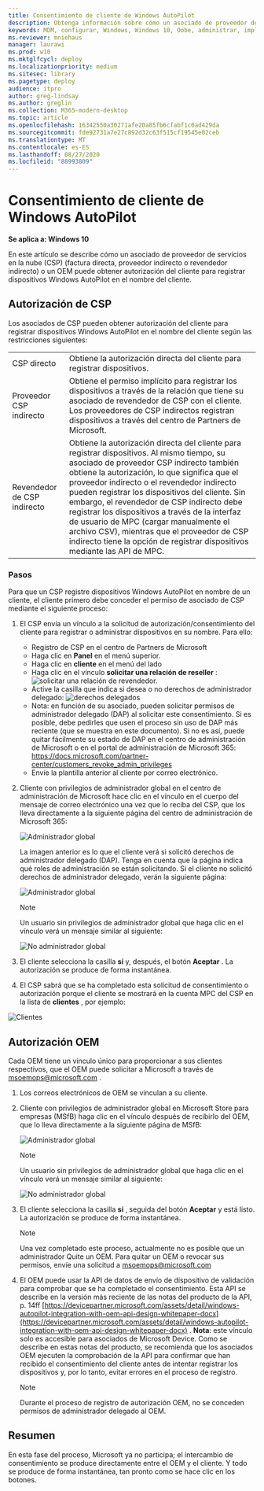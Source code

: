 ```yaml
---
title: Consentimiento de cliente de Windows AutoPilot
description: Obtenga información sobre cómo un asociado de proveedor de servicios en la nube (CSP) o un OEM puede obtener autorización del cliente para registrar dispositivos Windows AutoPilot en el nombre del cliente.
keywords: MDM, configurar, Windows, Windows 10, Oobe, administrar, implementar, AutoPilot, ZTD, cero-Touch, Partner, msfb, Intune
ms.reviewer: mniehaus
manager: laurawi
ms.prod: w10
ms.mktglfcycl: deploy
ms.localizationpriority: medium
ms.sitesec: library
ms.pagetype: deploy
audience: itpro
author: greg-lindsay
ms.author: greglin
ms.collection: M365-modern-desktop
ms.topic: article
ms.openlocfilehash: 16342550a30271afe20a85fb6cfabf1c0ad429da
ms.sourcegitcommit: fde92731a7e27c892d32c63f515cf19545e02ceb
ms.translationtype: MT
ms.contentlocale: es-ES
ms.lasthandoff: 08/27/2020
ms.locfileid: "88993809"
---
```

# <a name="windows-autopilot-customer-consent"></a>Consentimiento de cliente de Windows AutoPilot

**Se aplica a: Windows 10**

En este artículo se describe cómo un asociado de proveedor de servicios en la nube (CSP) (factura directa, proveedor indirecto o revendedor indirecto) o un OEM puede obtener autorización del cliente para registrar dispositivos Windows AutoPilot en el nombre del cliente.

## <a name="csp-authorization"></a>Autorización de CSP

Los asociados de CSP pueden obtener autorización del cliente para registrar dispositivos Windows AutoPilot en el nombre del cliente según las restricciones siguientes:

<table>
<tr><td>CSP directo<td>Obtiene la autorización directa del cliente para registrar dispositivos.
<tr><td>Proveedor CSP indirecto<td>Obtiene el permiso implícito para registrar los dispositivos a través de la relación que tiene su asociado de revendedor de CSP con el cliente.  Los proveedores de CSP indirectos registran dispositivos a través del centro de Partners de Microsoft.
<tr><td>Revendedor de CSP indirecto<td>Obtiene la autorización directa del cliente para registrar dispositivos.  Al mismo tiempo, su asociado de proveedor CSP indirecto también obtiene la autorización, lo que significa que el proveedor indirecto o el revendedor indirecto pueden registrar los dispositivos del cliente.  Sin embargo, el revendedor de CSP indirecto debe registrar los dispositivos a través de la interfaz de usuario de MPC (cargar manualmente el archivo CSV), mientras que el proveedor de CSP indirecto tiene la opción de registrar dispositivos mediante las API de MPC.
</table>

### <a name="steps"></a>Pasos

Para que un CSP registre dispositivos Windows AutoPilot en nombre de un cliente, el cliente primero debe conceder el permiso de asociado de CSP mediante el siguiente proceso:

1. El CSP envía un vínculo a la solicitud de autorización/consentimiento del cliente para registrar o administrar dispositivos en su nombre.  Para ello:
    - Registro de CSP en el centro de Partners de Microsoft
    - Haga clic en **Panel** en el menú superior.
    - Haga clic en **cliente** en el menú del lado
    - Haga clic en el vínculo **solicitar una relación de reseller** : ![ solicitar una relación de revendedor.](images/csp1.png)
    - Active la casilla que indica si desea o no derechos de administrador delegado: ![ derechos delegados](images/csp2.png)
    - Nota: en función de su asociado, pueden solicitar permisos de administrador delegado (DAP) al solicitar este consentimiento.  Si es posible, debe pedirles que usen el proceso sin uso de DAP más reciente (que se muestra en este documento). Si no es así, puede quitar fácilmente su estado de DAP en el centro de administración de Microsoft o en el portal de administración de Microsoft 365:  https://docs.microsoft.com/partner-center/customers_revoke_admin_privileges
    - Envíe la plantilla anterior al cliente por correo electrónico.
2. Cliente con privilegios de administrador global en el centro de administración de Microsoft hace clic en el vínculo en el cuerpo del mensaje de correo electrónico una vez que lo reciba del CSP, que los lleva directamente a la siguiente página del centro de administración de Microsoft 365:

    ![Administrador global](images/csp3a.png)

    La imagen anterior es lo que el cliente verá si solicitó derechos de administrador delegado (DAP). Tenga en cuenta que la página indica qué roles de administración se están solicitando.  Si el cliente no solicitó derechos de administrador delegado, verán la siguiente página:

    ![Administrador global](images/csp3b.png)   

    > [!NOTE]
    > Un usuario sin privilegios de administrador global que haga clic en el vínculo verá un mensaje similar al siguiente:

    ![No administrador global](images/csp4.png)

3. El cliente selecciona la casilla **sí** y, después, el botón **Aceptar** . La autorización se produce de forma instantánea.
4. El CSP sabrá que se ha completado esta solicitud de consentimiento o autorización porque el cliente se mostrará en la cuenta MPC del CSP en la lista de **clientes** , por ejemplo:

![Clientes](images/csp5.png)

## <a name="oem-authorization"></a>Autorización OEM

Cada OEM tiene un vínculo único para proporcionar a sus clientes respectivos, que el OEM puede solicitar a Microsoft a través de msoemops@microsoft.com .

1. Los correos electrónicos de OEM se vinculan a su cliente.
2. Cliente con privilegios de administrador global en Microsoft Store para empresas (MSfB) haga clic en el vínculo después de recibirlo del OEM, que lo lleva directamente a la siguiente página de MSfB:

    ![Administrador global](images/csp6.png)

    > [!NOTE]
    > Un usuario sin privilegios de administrador global que haga clic en el vínculo verá un mensaje similar al siguiente:

    ![No administrador global](images/csp7.png)
3. El cliente selecciona la casilla **sí** , seguida del botón **Aceptar** y está listo.  La autorización se produce de forma instantánea.

    > [!NOTE]
    > Una vez completado este proceso, actualmente no es posible que un administrador Quite un OEM. Para quitar un OEM o revocar sus permisos, envíe una solicitud a msoemops@microsoft.com

4. El OEM puede usar la API de datos de envío de dispositivo de validación para comprobar que se ha completado el consentimiento.  Esta API se describe en la versión más reciente de las notas del producto de la API, p. 14ff [https://devicepartner.microsoft.com/assets/detail/windows-autopilot-integration-with-oem-api-design-whitepaper-docx](https://devicepartner.microsoft.com/assets/detail/windows-autopilot-integration-with-oem-api-design-whitepaper-docx) . **Nota**: este vínculo solo es accesible para asociados de Microsoft Device. Como se describe en estas notas del producto, se recomienda que los asociados OEM ejecuten la comprobación de la API para confirmar que han recibido el consentimiento del cliente antes de intentar registrar los dispositivos y, por lo tanto, evitar errores en el proceso de registro.

    > [!NOTE]
    > Durante el proceso de registro de autorización OEM, no se conceden permisos de administrador delegado al OEM.

## <a name="summary"></a>Resumen

En esta fase del proceso, Microsoft ya no participa; el intercambio de consentimiento se produce directamente entre el OEM y el cliente.  Y todo se produce de forma instantánea, tan pronto como se hace clic en los botones.
